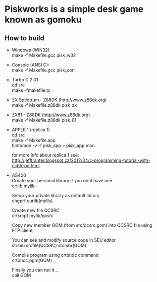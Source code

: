 Piskworks is a simple desk game known as gomoku
===============================================
      
How to build
------------

* Windows (WIN32):  
  make -f Makefile.gcc pisk_w32

* Console (ANSI C):  
  make -f Makefile.gcc pisk_con

* Turbo C 2.01  
  cd src  
  make -fmakefile.tc   

* ZX Spectrum - Z88DK (http://www.z88dk.org)  
  make -f Makefile.z88dk pisk_zx  
  
* ZX81 - Z88DK (http://www.z88dk.org)  
  make -f Makefile.z88dk pisk_81  

* APPLE 1 (replica 1)  
  cd src  
  make -f Makefile.app  
  bintomon -v -f pisk_app > pisk_app.mon  
   
  for more info about replica 1 see:   
  http://jefftranter.blogspot.cz/2012/04/c-programming-tutorial-with-cc65-on.html  

* AS400  
  Create your personal library if you dont have one  
  crtlib mylib  
  
  Setup your private library as default library  
  chgprf curlib(mylib)  
  
  Create new file QCSRC  
  crtsrcpf mylib/qcsrc  
  
  Copy new member GOM (from src/qcsrc.gom) into QCSRC file using FTP client.  
  
  You can see and modify source code in SEU editor  
  strseu srcfile(QCSRC) srcmbr(GOM) 
  
  Compile program using crtbndc command  
  crtbndc pgm(GOM)  
  
  Finally you can run it...  
  call GOM  
